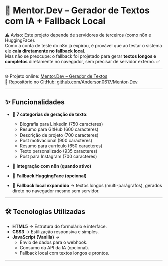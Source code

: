 
# 🚀 Mentor.Dev – Gerador de Textos com IA + Fallback Local

⚠️ Aviso: Este projeto depende de servidores de terceiros (como n8n e HuggingFace).  
Como a conta de teste do n8n já expirou, é provável que ao testar o sistema ele **caia diretamente no fallback local**.  
Mas não se preocupe: o fallback foi projetado para gerar **textos longos e completos** diretamente no navegador, sem precisar de servidor externo. ✅

---
🌐 Projeto online: [Mentor.Dev – Gerador de Textos](https://anderson0617.github.io/mentor-dev/)  
📂 Repositório no GitHub: [github.com/Anderson0617/Mentor-Dev](https://github.com/Anderson0617/Mentor-Dev)  
_ _ _ _ _ _

## ✨ Funcionalidades
- 🔹 **7 categorias de geração de texto**:
  - Biografia para LinkedIn (750 caracteres)
  - Resumo para GitHub (600 caracteres)
  - Descrição de projeto (700 caracteres)
  - Post motivacional (900 caracteres)
  - Resumo para currículo (650 caracteres)
  - Texto personalizado (935 caracteres)
  - Post para Instagram (700 caracteres)

- 🔹 **Integração com n8n (quando ativo)**  
- 🔹 **Fallback HuggingFace (opcional)**  
- 🔹 **Fallback local expandido** → textos longos (multi-parágrafos), gerados direto no navegador mesmo sem servidor.

---

## 🛠️ Tecnologias Utilizadas
- **HTML5** → Estrutura do formulário e interface.  
- **CSS3** → Estilização responsiva e simples.  
- **JavaScript (Vanilla)** →  
  - Envio de dados para o webhook.  
  - Consumo da API da IA (opcional).  
  - Fallback local com textos longos e prontos.  

---

